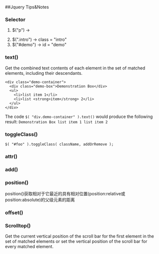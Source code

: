 ##Jquery Tips&Notes

### Selector
1. $("p") -> <p>
2. $(".intro") -> class = "intro"
3. $("#demo") -> id = "demo" 

### text()
Get the combined text contents of each element in the set of matched elements, including their descendants.
```
<div class="demo-container">
  <div class="demo-box">Demonstration Box</div>
  <ul>
    <li>list item 1</li>
    <li>list <strong>item</strong> 2</li>
  </ul>
</div>
```
The code `$( "div.demo-container" ).text()` would produce the following result:
`Demonstration Box list item 1 list item 2`

### toggleClass()
`$( "#foo" ).toggleClass( className, addOrRemove );`

### attr()

### add()

### position()
position()获取相对于它最近的具有相对位置(position:relative或position:absolute)的父级元素的距离

### offset()

### Scrolltop()
Get the current vertical position of the scroll bar for the first element in the set of matched elements or set the vertical position of the scroll bar for every matched element.